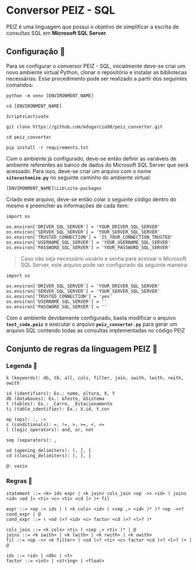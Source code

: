 # Conversor PEIZ - SQL
PEIZ é uma linguagem que possui o objetivo de simplificar a escrita de consultas SQL em **Microsoft SQL Server**.
  

## Configuração :wrench:

Para se configurar o conversor PEIZ - SQL, inicialmente deve-se criar um novo ambiente virtual Python, clonar o repositório e instalar as bibliotecas necessárias. Esse procedimento pode ser realizado a partir dos seguintes comandos:

  

```
python -m venv [ENVIRONMENT_NAME]

cd [ENVIRONMENT_NAME]

Scripts\activate

git clone https://github.com/edugarcia98/peiz_converter.git

cd peiz_converter

pip install -r requirements.txt
```

Com o ambiente já configurado, deve-se então definir as variáveis de ambiente referentes ao banco de dados do Microsoft SQL Server que será acessado. Para isso, deve-se criar um arquivo com o nome **`sitecustomize.py`** no seguinte caminho do ambiente virtual:

  

```
[ENVIRONMENT_NAME]\Lib\site-packages
```

Criado este arquivo, deve-se então colar o seguinte código dentro do mesmo e preencher as informações de cada item:

  

```
import os

os.environ['DRIVER_SQL_SERVER'] = 'YOUR_DRIVER_SQL_SERVER'
os.environ['SERVER_SQL_SERVER'] = 'YOUR_SERVER_SQL_SERVER'
os.environ['TRUSTED_CONNECTION'] = 'IS_YOUR_CONNECTION_TRUSTED'
os.environ['USERNAME_SQL_SERVER'] = 'YOUR_USERNAME_SQL_SERVER'
os.environ['PASSWORD_SQL_SERVER'] = 'YOUR_PASSWORD_SQL_SERVER'
```

  

> Caso não seja necessário usuário e senha para acessar o Microsoft SQL Server, este arquivo pode ser configurado da seguinte maneira:

```
import os

os.environ['DRIVER_SQL_SERVER'] = 'YOUR_DRIVER_SQL_SERVER'
os.environ['SERVER_SQL_SERVER'] = 'YOUR_SERVER_SQL_SERVER'
os.environ['TRUSTED_CONNECTION'] = 'yes'
os.environ['USERNAME_SQL_SERVER'] = ''
os.environ['PASSWORD_SQL_SERVER'] = ''
```

Com o ambiente devidamente configurado, basta modificar o arquivo **`test_code.peiz`** e executar o arquivo **`peiz_converter.py`** para gerar um arquivo SQL contendo todas as consultas implementadas no código PEIZ

  

## Conjunto de regras da linguagem PEIZ :page_facing_up:


### Legenda :beginner:

```
k (keywords): db, tb, all, cols, filter, join, iwith, lwith, rwith, owith

id (identifiers): Ex.: nome, altura, X, Y
db (databases): Ex.: &Teste, &Sistema
t (tables): Ex.: _Carro, _Estacionamento
ti (table_identifier): Ex.: X.id, Y.cor

op (ops): :, ->
c (conditionals): =, !=, >, >=, <, <=
l (logic_operators): and, or, not

sep (separators): ,

od (opening_delimiters): (, [, {
cd (closing_delimiters): ), ], }

@: vazio
```


### Regras :triangular_flag_on_post:

```
statement ::= <k> ids expr | <k join> cols_join <op ->> <id> ( joins <id> <od [> <ti> <c> <ti> <cd ]> )+ fil

expr ::= <op :> ids | ( <k cols> <id> ( <sep ,> <id> )* )? <op ->>? cond_expr | @
cond_expr ::= ( <od (>? <id> <c> factor <cd )>? <l>? )*  

cols_join ::= <k cols> <ti> ( <sep ,> <ti> )* | @
joins ::= <k iwith> | <k lwith> | <k rwith> | <k owith>
fil ::= <op ->> <k filter> ( <od (>? <ti> <c> factor <cd )>? <l>? )+ | @ 

ids ::= <id> | <db> | <t>
factor ::= <int> | <string> | <float>
```
